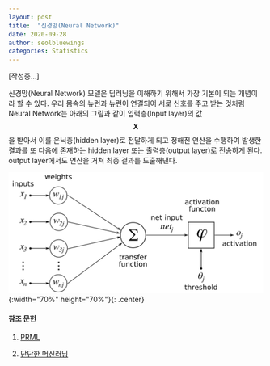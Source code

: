 ```yaml
---
layout: post
title:  "신경망(Neural Network)"
date: 2020-09-28
author: seolbluewings
categories: Statistics
---
```


[작성중...]

신경망(Neural Network) 모델은 딥러닝을 이해하기 위해서 가장 기본이 되는 개념이라 할 수 있다. 우리 몸속의 뉴런과 뉴런이 연결되어 서로 신호를 주고 받는 것처럼 Neural Network는 아래의 그림과 같이 입력층(Input layer)의 값$$\mathbf{X}$$을 받아서 이를 은닉층(hidden layer)로 전달하게 되고 정해진 연산을 수행하여 발생한 결과를 또 다음에 존재하는 hidden layer 또는 출력층(output layer)로 전송하게 된다. output layer에서도 연산을 거쳐 최종 결과를 도출해낸다.

![CF](https://github.com/seolbluewings/seolbluewings.github.io/blob/master/assets/NN.PNG?raw=true){:width="70%" height="70%"}{: .center}




#### 참조 문헌
1. [PRML](http://users.isr.ist.utl.pt/~wurmd/Livros/school/Bishop%20-%20Pattern%20Recognition%20And%20Machine%20Learning%20-%20Springer%20%202006.pdf) <br>

2. [단단한 머신러닝](http://www.yes24.com/Product/Goods/88440860)